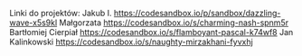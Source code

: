 Linki do projektów:
Jakub I. https://codesandbox.io/p/sandbox/dazzling-wave-x5s9kl
Małgorzata https://codesandbox.io/s/charming-nash-spnm5r
Bartłomiej Cierpiał https://codesandbox.io/s/flamboyant-pascal-k74wf8
Jan Kalinkowski https://codesandbox.io/s/naughty-mirzakhani-fyvxhj
